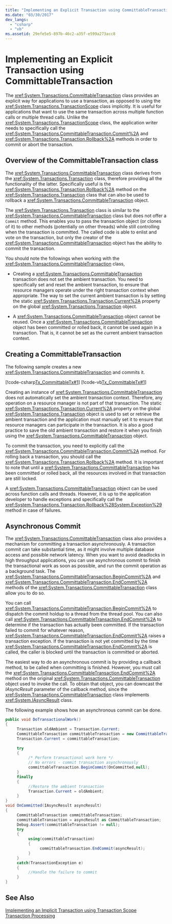 ```yaml
---
title: "Implementing an Explicit Transaction using CommittableTransaction"
ms.date: "03/30/2017"
dev_langs: 
  - "csharp"
  - "vb"
ms.assetid: 29efe5e5-897b-46c2-a35f-e599a273acc8
---
```

# Implementing an Explicit Transaction using CommittableTransaction
The <xref:System.Transactions.CommittableTransaction> class provides an explicit way for applications to use a transaction, as opposed to using the <xref:System.Transactions.TransactionScope> class implicitly. It is useful for applications that want to use the same transaction across multiple function calls or multiple thread calls. Unlike the <xref:System.Transactions.TransactionScope> class, the application writer needs to specifically call the <xref:System.Transactions.CommittableTransaction.Commit%2A> and <xref:System.Transactions.Transaction.Rollback%2A> methods in order to commit or abort the transaction.  
  
## Overview of the CommittableTransaction class  
 The <xref:System.Transactions.CommittableTransaction> class derives from the <xref:System.Transactions.Transaction> class, therefore providing all the functionality of the latter. Specifically useful is the <xref:System.Transactions.Transaction.Rollback%2A> method on the <xref:System.Transactions.Transaction> class that can also be used to rollback a <xref:System.Transactions.CommittableTransaction> object.  
  
 The  <xref:System.Transactions.Transaction> class is similar to the <xref:System.Transactions.CommittableTransaction> class but does not offer a `Commit` method. This enables you to pass the transaction object (or clones of it) to other methods (potentially on other threads) while still controlling when the transaction is committed. The called code is able to enlist and vote on the transaction, but only the creator of the <xref:System.Transactions.CommittableTransaction> object has the ability to commit the transaction.  
  
 You should note the followings when working with the <xref:System.Transactions.CommittableTransaction> class,  
  
-   Creating a <xref:System.Transactions.CommittableTransaction> transaction does not set the ambient transaction. You need to specifically set and reset the ambient transaction, to ensure that resource managers operate under the right transaction context when appropriate. The way to set the current ambient transaction is by setting the static <xref:System.Transactions.Transaction.Current%2A> property on the global <xref:System.Transactions.Transaction> object.  
  
-   A <xref:System.Transactions.CommittableTransaction> object cannot be reused. Once a <xref:System.Transactions.CommittableTransaction> object has been committed or rolled back, it cannot be used again in a transaction. That is, it cannot be set as the current ambient transaction context.  
  
## Creating a CommittableTransaction  
 The following sample creates a new <xref:System.Transactions.CommittableTransaction> and commits it.  
  
 [!code-csharp[Tx_CommittableTx#1](../../../../samples/snippets/csharp/VS_Snippets_CFX/tx_committabletx/cs/committabletxwithsql.cs#1)]
 [!code-vb[Tx_CommittableTx#1](../../../../samples/snippets/visualbasic/VS_Snippets_CFX/tx_committabletx/vb/committabletxwithsql.vb#1)]  
  
 Creating an instance of <xref:System.Transactions.CommittableTransaction> does not automatically set the ambient transaction context. Therefore, any operation on a resource manager is not part of that transaction. The static <xref:System.Transactions.Transaction.Current%2A> property on the global <xref:System.Transactions.Transaction> object is used to set or retrieve the ambient transaction and the application must manually set it to ensure that resource managers can participate in the transaction. It is also a good practice to save the old ambient transaction and restore it when you finish using the <xref:System.Transactions.CommittableTransaction> object.  
  
 To commit the transaction, you need to explicitly call the <xref:System.Transactions.CommittableTransaction.Commit%2A> method. For rolling back a transaction, you should call the <xref:System.Transactions.Transaction.Rollback%2A> method. It is important to note that until a <xref:System.Transactions.CommittableTransaction> has been committed or rolled back, all the resources involved in that transaction are still locked.  
  
 A <xref:System.Transactions.CommittableTransaction> object can be used across function calls and threads. However, it is up to the application developer to handle exceptions and specifically call the <xref:System.Transactions.Transaction.Rollback%28System.Exception%29> method in case of failures.  
  
## Asynchronous Commit  
 The <xref:System.Transactions.CommittableTransaction> class also provides a mechanism for committing a transaction asynchronously. A transaction commit can take substantial time, as it might involve multiple database access and possible network latency. When you want to avoid deadlocks in high throughput applications, you can use asynchronous commit to finish the transactional work as soon as possible, and run the commit operation as a background task. The <xref:System.Transactions.CommittableTransaction.BeginCommit%2A> and <xref:System.Transactions.CommittableTransaction.EndCommit%2A> methods of the <xref:System.Transactions.CommittableTransaction> class allow you to do so.  
  
 You can call <xref:System.Transactions.CommittableTransaction.BeginCommit%2A> to dispatch the commit holdup to a thread from the thread pool. You can also call <xref:System.Transactions.CommittableTransaction.EndCommit%2A> to determine if the transaction has actually been committed. If the transaction failed to commit for whatever reason, <xref:System.Transactions.CommittableTransaction.EndCommit%2A> raises a transaction exception. If the transaction is not yet committed by the time <xref:System.Transactions.CommittableTransaction.EndCommit%2A> is called, the caller is blocked until the transaction is committed or aborted.  
  
 The easiest way to do an asynchronous commit is by providing a callback method, to be called when committing is finished. However, you must call the <xref:System.Transactions.CommittableTransaction.EndCommit%2A> method on the original <xref:System.Transactions.CommittableTransaction> object used to invoke the call. To obtain that object, you can downcast the *IAsyncResult* parameter of the callback method, since the <xref:System.Transactions.CommittableTransaction> class implements <xref:System.IAsyncResult> class.  
  
 The following example shows how an asynchronous commit can be done.  
  
```csharp  
public void DoTransactionalWork()  
{  
     Transaction oldAmbient = Transaction.Current;  
     CommittableTransaction committableTransaction = new CommittableTransaction();  
     Transaction.Current = committableTransaction;  
  
     try  
     {  
          /* Perform transactional work here */  
          // No errors - commit transaction asynchronously  
          committableTransaction.BeginCommit(OnCommitted,null);  
     }  
     finally  
     {  
          //Restore the ambient transaction   
          Transaction.Current = oldAmbient;  
     }  
}  
void OnCommitted(IAsyncResult asyncResult)  
{  
     CommittableTransaction committableTransaction;  
     committableTransaction = asyncResult as CommittableTransaction;     
     Debug.Assert(committableTransaction != null);  
     try  
     {  
          using(committableTransaction)  
          {  
               committableTransaction.EndCommit(asyncResult);  
          }  
     }  
     catch(TransactionException e)  
     {  
          //Handle the failure to commit  
     }  
}  
```  
  
## See Also  
 [Implementing an Implicit Transaction using Transaction Scope](../../../../docs/framework/data/transactions/implementing-an-implicit-transaction-using-transaction-scope.md)  
 [Transaction Processing](../../../../docs/framework/data/transactions/index.md)
